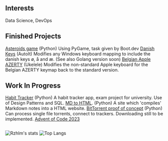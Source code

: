 ## Interests
Data Science, DevOps

## Finished Projects

[Asteroids game](https://github.com/rzhlm/asteroids) (Python) Using PyGame, task given by Boot.dev
[Danish Keys]() (AutoIt) Modifies any Windows keyboard mapping to include the danish keys ø, å and æ. (See also Golang version soon)
[Belgian Apple AZERTY]() (Ukelele) Modifies the non-standard Apple keyboard for the Belgian AZERTY keymap back to the standard version.


## Work In Progress
[Habit Tracker](https://github.com/rzhlm/IUBH-habittracker) (Python) A habit tracker app, exam project for university. Use of Design Patterns and SQL.
[MD to HTML](https://github.com/rzhlm/static-site-gen). (Python) A site which 'compiles' Markdown notes into a HTML website.
[BitTorrent proof of concept]() (Python) Can process single file torrents, connect to trackers. Downloading still to be implemented. 
[Advent of Code 2023]()


![]()


![Rzhlm's stats](https://github-readme-stats.vercel.app/api?username=rzhlm&show_icons=true&theme=radical)
![Top Langs](https://github-readme-stats.vercel.app/api/top-langs/?username=rzhlm&hide_progress=true)

<!--
**rzhlm/rzhlm** is a ✨ _special_ ✨ repository because its `README.md` (this file) appears on your GitHub profile.

Here are some ideas to get you started:

- 🔭 I’m currently working on ...
- 🌱 I’m currently learning ...
- 👯 I’m looking to collaborate on ...
- 🤔 I’m looking for help with ...
- 💬 Ask me about ...
- 📫 How to reach me: ...
- 😄 Pronouns: ...
- ⚡ Fun fact: ...
-->
